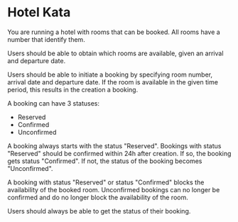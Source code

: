 # Hotel Kata

You are running a hotel with rooms that can be booked. All rooms have a number that identify them.

Users should be able to obtain which rooms are available, given an arrival and departure date.

Users should be able to initiate a booking by specifying room number, arrival date and departure date. If the room
 is available in the given time period, this results in the creation a booking.

A booking can have 3 statuses:
- Reserved
- Confirmed
- Unconfirmed

A booking always starts with the status "Reserved". 
Bookings with status "Reserved" should be confirmed within 24h after creation.
If so, the booking gets status "Confirmed".
If not, the status of the booking becomes "Unconfirmed".

A booking with status "Reserved" or status "Confirmed" blocks the availability of the booked room. 
Unconfirmed bookings can no longer be confirmed and do no longer block the availability of the room.

Users should always be able to get the status of their booking.
